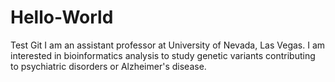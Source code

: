 # Hello-World
Test Git
I am an assistant professor at University of Nevada, Las Vegas. I am interested in bioinformatics analysis to study genetic variants contributing to psychiatric disorders or Alzheimer's disease. 
